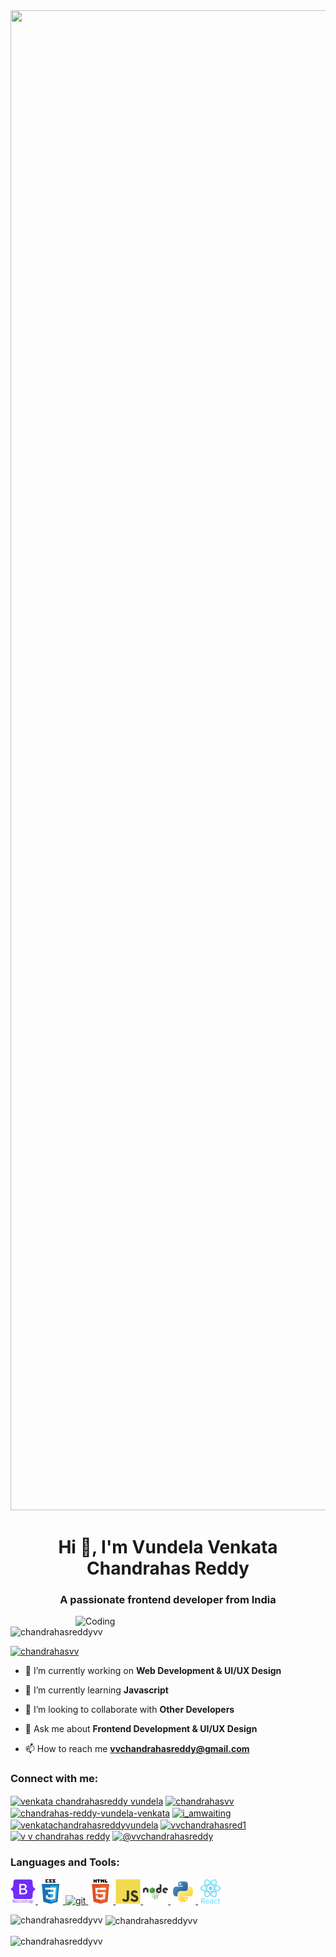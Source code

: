 
<img style= "width:100vw; height:60vh;" src="https://media.giphy.com/media/v1.Y2lkPTc5MGI3NjExc3lmd3oxenY0d3M4c2N0YzVnd2FldXZ5cjk0ZXpjOWQ5bzhsOTRpOCZlcD12MV9pbnRlcm5hbF9naWZfYnlfaWQmY3Q9Zw/qgQUggAC3Pfv687qPC/giphy.gif"/>
<h1 align="center">Hi 👋, I'm Vundela Venkata Chandrahas Reddy</h1>
<h3 align="center">A passionate frontend developer from India</h3>

<img align="right" alt="Coding" width="400" src="https://camo.githubusercontent.com/683e2187241c641430216c864ce93fc5a0e0dfb232c5a01d1c54b54d63aa8cb2/68747470733a2f2f63646e2e6472696262626c652e636f6d2f75736572732f313136323037372f73637265656e73686f74732f333834383931342f70726f6772616d6d65722e676966"/>

<p align="left"> <img src="https://komarev.com/ghpvc/?username=chandrahasreddyvv&label=Profile%20views&color=0e75b6&style=flat" alt="chandrahasreddyvv" /> </p>

<p align="left"> <a href="https://twitter.com/chandrahasvv" target="blank"><img src="https://img.shields.io/twitter/follow/chandrahasvv?logo=twitter&style=for-the-badge" alt="chandrahasvv" /></a> </p>

- 🔭 I’m currently working on **Web Development & UI/UX Design**

- 🌱 I’m currently learning **Javascript**

- 👯 I’m looking to collaborate with **Other Developers**

- 💬 Ask me about **Frontend Development & UI/UX Design**

- 📫 How to reach me **vvchandrahasreddy@gmail.com**

<h3 align="left">Connect with me:</h3>
<p align="left">
<a href="https://codepen.io/venkata chandrahasreddy vundela" target="blank"><img align="center" src="https://raw.githubusercontent.com/rahuldkjain/github-profile-readme-generator/master/src/images/icons/Social/codepen.svg" alt="venkata chandrahasreddy vundela" height="30" width="40" /></a>
<a href="https://twitter.com/chandrahasvv" target="blank"><img align="center" src="https://raw.githubusercontent.com/rahuldkjain/github-profile-readme-generator/master/src/images/icons/Social/twitter.svg" alt="chandrahasvv" height="30" width="40" /></a>
<a href="https://linkedin.com/in/chandrahas-reddy-vundela-venkata" target="blank"><img align="center" src="https://raw.githubusercontent.com/rahuldkjain/github-profile-readme-generator/master/src/images/icons/Social/linked-in-alt.svg" alt="chandrahas-reddy-vundela-venkata" height="30" width="40" /></a>
<a href="https://instagram.com/i_amwaiting" target="blank"><img align="center" src="https://raw.githubusercontent.com/rahuldkjain/github-profile-readme-generator/master/src/images/icons/Social/instagram.svg" alt="i_amwaiting" height="30" width="40" /></a>
<a href="https://www.youtube.com/c/venkatachandrahasreddyvundela" target="blank"><img align="center" src="https://raw.githubusercontent.com/rahuldkjain/github-profile-readme-generator/master/src/images/icons/Social/youtube.svg" alt="venkatachandrahasreddyvundela" height="30" width="40" /></a>
<a href="https://www.hackerrank.com/vvchandrahasred1" target="blank"><img align="center" src="https://raw.githubusercontent.com/rahuldkjain/github-profile-readme-generator/master/src/images/icons/Social/hackerrank.svg" alt="vvchandrahasred1" height="30" width="40" /></a>
<a href="https://www.leetcode.com/v v chandrahas reddy" target="blank"><img align="center" src="https://raw.githubusercontent.com/rahuldkjain/github-profile-readme-generator/master/src/images/icons/Social/leet-code.svg" alt="v v chandrahas reddy" height="30" width="40" /></a>
<a href="https://www.hackerearth.com/@vvchandrahasreddy" target="blank"><img align="center" src="https://raw.githubusercontent.com/rahuldkjain/github-profile-readme-generator/master/src/images/icons/Social/hackerearth.svg" alt="@vvchandrahasreddy" height="30" width="40" /></a>
</p>

<h3 align="left">Languages and Tools:</h3>
<p align="left"> <a href="https://getbootstrap.com" target="_blank" rel="noreferrer"> <img src="https://raw.githubusercontent.com/devicons/devicon/master/icons/bootstrap/bootstrap-plain-wordmark.svg" alt="bootstrap" width="40" height="40"/> </a> <a href="https://www.w3schools.com/css/" target="_blank" rel="noreferrer"> <img src="https://raw.githubusercontent.com/devicons/devicon/master/icons/css3/css3-original-wordmark.svg" alt="css3" width="40" height="40"/> </a> <a href="https://git-scm.com/" target="_blank" rel="noreferrer"> <img src="https://www.vectorlogo.zone/logos/git-scm/git-scm-icon.svg" alt="git" width="40" height="40"/> </a> <a href="https://www.w3.org/html/" target="_blank" rel="noreferrer"> <img src="https://raw.githubusercontent.com/devicons/devicon/master/icons/html5/html5-original-wordmark.svg" alt="html5" width="40" height="40"/> </a> <a href="https://developer.mozilla.org/en-US/docs/Web/JavaScript" target="_blank" rel="noreferrer"> <img src="https://raw.githubusercontent.com/devicons/devicon/master/icons/javascript/javascript-original.svg" alt="javascript" width="40" height="40"/> </a> <a href="https://nodejs.org" target="_blank" rel="noreferrer"> <img src="https://raw.githubusercontent.com/devicons/devicon/master/icons/nodejs/nodejs-original-wordmark.svg" alt="nodejs" width="40" height="40"/> </a> <a href="https://www.python.org" target="_blank" rel="noreferrer"> <img src="https://raw.githubusercontent.com/devicons/devicon/master/icons/python/python-original.svg" alt="python" width="40" height="40"/> </a> <a href="https://reactjs.org/" target="_blank" rel="noreferrer"> <img src="https://raw.githubusercontent.com/devicons/devicon/master/icons/react/react-original-wordmark.svg" alt="react" width="40" height="40"/> </a> </p>

<p><img align="left" src="https://github-readme-stats.vercel.app/api/top-langs?username=chandrahasreddyvv&show_icons=true&locale=en&layout=compact" alt="chandrahasreddyvv" /></p>

<p>&nbsp;<img align="center" src="https://github-readme-stats.vercel.app/api?username=chandrahasreddyvv&show_icons=true&locale=en" alt="chandrahasreddyvv" /></p>

<p><img align="center" src="https://github-readme-streak-stats.herokuapp.com/?user=chandrahasreddyvv&" alt="chandrahasreddyvv" /></p>
